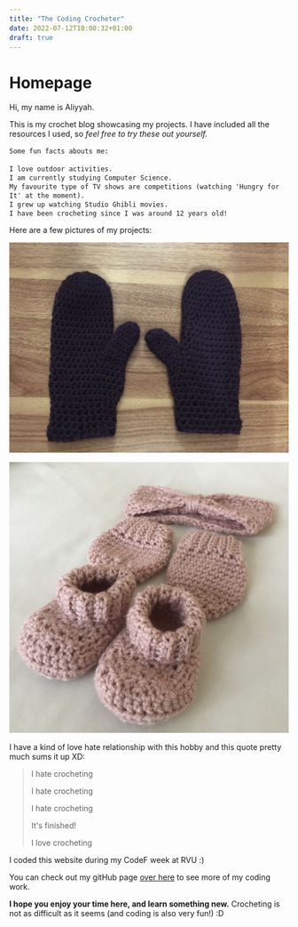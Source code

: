 ```yaml
---
title: "The Coding Crocheter"
date: 2022-07-12T10:08:32+01:00
draft: true
---
```


# Homepage

Hi, my name is Aliyyah.

This is my crochet blog showcasing my projects. I have included all the resources I used, so *feel free to try these out yourself.*


```
Some fun facts abouts me:

I love outdoor activities.
I am currently studying Computer Science.
My favourite type of TV shows are competitions (watching 'Hungry for It' at the moment). 
I grew up watching Studio Ghibli movies.
I have been crocheting since I was around 12 years old!
```

Here are a few pictures of my projects:

![mittens](mittens.JPG)

![babyset1](babyset1.JPG)

I have a kind of love hate relationship with this hobby and this quote pretty much sums it up XD:

> I hate crocheting
>
> I hate crocheting
>
> I hate crocheting
>
> It's finished!
>
> I love crocheting

I coded this website during my CodeF week at RVU :) 

You can check out my gitHub page [over here](https://github.com/UAliyyah) to see more of my coding work.

**I hope you enjoy your time here, and learn something new.** Crocheting is not as difficult as it seems (and coding is also very fun!) :D




